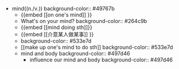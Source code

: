 - mind((n./v.))
  background-color:: #49767b
	- {{embed [[on one's mind]] }}
	- What's on your mind?
	  background-color:: #264c9b
	- {{embed [[mind doing sth]]}}
	- {{embed [[介意某人做某事]] }}
	-
	  background-color:: #533e7d
	- [[make up one's mind to do sth]]
	  background-color:: #533e7d
	- mind and body
	  background-color:: #497d46
		- influence our mind and body
		  background-color:: #497d46
